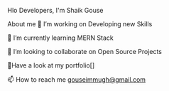  Hlo Developers, I'm Shaik Gouse 

  

  About me
🔭 I’m working on Developing new Skills

🌱 I’m currently learning MERN Stack

👯 I’m looking to collaborate on Open Source Projects

💬Have a look at my portfolio[]

📫 How to reach me gouseimmugh@gmail.com

 

   



 
     
     
                    
                                                



         
 


<!--
**gouseimmu/gouseimmu** is a ✨ _special_ ✨ repository because its `README.md` (this file) appears on your GitHub profile.

Here are some ideas to get you started:

- 🔭 I’m currently working on Project
 
